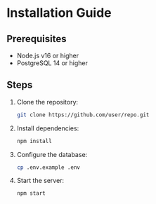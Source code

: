 # Installation Guide

## Prerequisites
- Node.js v16 or higher
- PostgreSQL 14 or higher

## Steps
1. Clone the repository:
   ```bash
   git clone https://github.com/user/repo.git
   ```
2. Install dependencies:
   ```bash
   npm install
   ```
3. Configure the database:
   ```bash
   cp .env.example .env
   ```
4. Start the server:
   ```bash
   npm start
   ```
